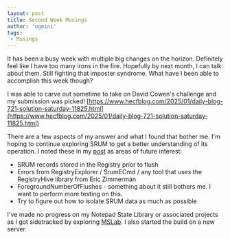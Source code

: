 ```yaml
---
layout: post
title: Second Week Musings
author: 'ogmini'
tags:
 - Musings
---
```


It has been a busy week with multiple big changes on the horizon. Definitely feel like I have too many irons in the fire. Hopefully by next month, I can talk about them. Still fighting that imposter syndrome. What have I been able to accomplish this week though?

I was able to carve out sometime to take on David Cowen's challenge and my submission was picked! [https://www.hecfblog.com/2025/01/daily-blog-721-solution-saturday-11825.html](https://www.hecfblog.com/2025/01/daily-blog-721-solution-saturday-11825.html)

There are a few aspects of my answer and what I found that bother me. I'm hoping to continue exploring SRUM to get a better understanding of its operation. I noted these in my [post](https://ogmini.github.io/2025/01/13/David-Cowen-Sunday-Funday-SRUM.html) as areas of future interest:

- SRUM records stored in the Registry prior to flush
- Errors from RegistryExplorer / SrumECmd / any tool that uses the RegistryHive library from Eric Zimmerman
- ForegroundNumberOfFlushes - something about it still bothers me. I want to perform more testing on this.
- Try to figure out how to isolate SRUM data as much as possible

I've made no progress on my Notepad State Library or associated projects as I got sidetracked by exploring [MSLab](https://ogmini.github.io/2025/01/17/MSLab-Part-1.html). I also started the build on a new server.
